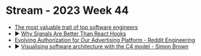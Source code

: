 # Stream - 2023 Week 44

- [The most valuable trait of top software engineers](https://engineercodex.substack.com/p/the-1-trait-of-the-most-valuable)
- ▶️ [Why Signals Are Better Than React Hooks](https://www.youtube.com/watch?v=SO8lBVWF2Y8)
- [Evolving Authorization for Our Advertising Platform - Reddit Engineering](https://www.reddit.com/r/RedditEng/comments/13vttm8/evolving_authorization_for_our_advertising/)
- ▶️ [Visualising software architecture with the C4 model - Simon Brown](https://www.youtube.com/watch?v=x2-rSnhpw0g)

